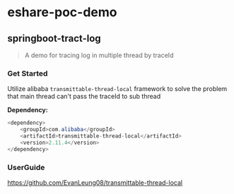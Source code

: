 # eshare-poc-demo

## springboot-tract-log
> A demo for tracing log in multiple thread by traceId

### Get Started
Utilize alibaba ```transmittable-thread-local``` framework to solve the problem that main thread can't pass the traceId to sub thread

**Dependency:**
```java
<dependency>
    <groupId>com.alibaba</groupId>
    <artifactId>transmittable-thread-local</artifactId>
    <version>2.11.4</version>
</dependency>
```
### UserGuide
https://github.com/EvanLeung08/transmittable-thread-local
